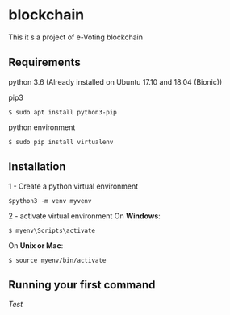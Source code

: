 # blockchain

This it s a project of e-Voting blockchain


Requirements
--------------------- 
python 3.6 (Already installed on Ubuntu 17.10 and 18.04 (Bionic))

pip3

```
$ sudo apt install python3-pip 
```

python environment

```
$ sudo pip install virtualenv 
```



Installation
---------------------

1 - Create a python virtual environment

```
$python3 -m venv myvenv
```

2 - activate virtual environment
On **Windows**:

```
$ myenv\Scripts\activate 
```
On **Unix or Mac**:

```
$ source myenv/bin/activate 
```


Running your first command
--------------------------

*Test*
